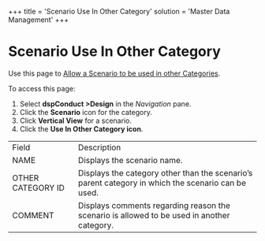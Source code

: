 +++
title = 'Scenario Use In Other Category'
solution = 'Master Data Management'
+++

# Scenario Use In Other Category

<div class="use">

Use this page to <span>[Allow a Scenario to be used in other
Categories](../Use_Cases/Allow_a_Scenario_to_be_used_in_Other_Categories.htm).</span>

</div>

To access this page:

1.  Select <span style="font-weight: bold;">dspConduct
    \></span>**Design** in the *Navigation* pane.
2.  Click the **Scenario** icon for the category.
3.  Click <span style="font-weight: bold;">Vertical View</span> for a
    scenario.
4.  Click the **Use In Other Category
icon**.

|                   |                                                                                                    |
| ----------------- | -------------------------------------------------------------------------------------------------- |
| Field             | Description                                                                                        |
| NAME              | Displays the scenario name.                                                                        |
| OTHER CATEGORY ID | Displays the category other than the scenario’s parent category in which the scenario can be used. |
| COMMENT           | Displays comments regarding reason the scenario is allowed to be used in another category.         |

